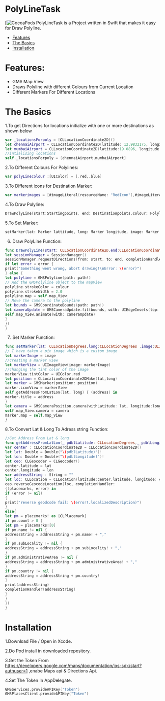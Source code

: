 PolyLineTask
============

[![CocoaPods](https://github.com/abhiroyal/PolyLineTask)
PolyLineTask is a Project written in Swift that makes it easy for Draw Polyline. 

- [Features](#features)
- [The Basics](#the-basics)
- [Installation](#installation)

# Features:
- GMS Map View
- Draws Polyline with different Colours from Current Location
- Different Markers For Different Locations

# The Basics

1.To get Directions for locations initialize with one or more  destinations   as shown below
```swift
var _locationsForpoly = [CLLocationCoordinate2D]()
let chennaiAirport = CLLocationCoordinate2D(latitude: 12.9832175, longitude:80.1649614)//ChennaiAirport
let mumbaiAirport = CLLocationCoordinate2D(latitude:19.0896, longitude:72.8656)//MumbaiAirport
//intialising locations
self._locationsForpoly = [chennaiAirport,mumbaiAirport]
```

2.To Different Colours For Polylines:
``` swift
var polyLinecolour :[UIColor] = [.red,.blue]
```

3.To Different icons for Destination Marker:
```swift
var markerimages = [#imageLiteral(resourceName: "RedIcon"),#imageLiteral(resourceName: "BlueIcon")]
```
4.To Draw Polyline:
```swift
DrawPolyLine(start:Startingpoints, end: Destinationpoints,colour: PolylineColour)
```
5.To Set Marker:
```swift
setMarker(lat: Marker lattitude, long: Marker longitude, image: Marker Image)
```
6. Draw PolyLine Function:

```swift
func DrawPolyLine(start: CLLocationCoordinate2D,end:CLLocationCoordinate2D ,colour: UIColor = .blue) {
let sessionManager = SessionManager()
sessionManager.requestDirections(from: start, to: end, completionHandler: { (path, error) in
if let error = error {
print("Something went wrong, abort drawing!\nError: \(error)")
} else {
let polyline = GMSPolyline(path: path!)
// Add the GMSPolyline object to the mapView
polyline.strokeColor = colour
polyline.strokeWidth = 2.0
polyline.map = self.map_View
// Move the camera to the polyline
let bounds = GMSCoordinateBounds(path: path!)
let cameraUpdate = GMSCameraUpdate.fit(bounds, with: UIEdgeInsets(top: 40, left: 15, bottom: 10, right: 15))
self.map_View.animate(with: cameraUpdate)
}
})
}
```


7. Set Marker Function:
```swift
func setMarker(lat: CLLocationDegrees,long:CLLocationDegrees ,image:UIImage) {
// I have taken a pin image which is a custom image
let markerImage = image
//creating a marker view
let markerView = UIImageView(image: markerImage)
//changing the tint color of the image
markerView.tintColor = UIColor.red
let position = CLLocationCoordinate2DMake(lat,long)
let marker = GMSMarker(position: position)
marker.iconView = markerView
self.getAddressFromLatLon(lat, long) { (address) in
marker.title = address
}
let camera = GMSCameraPosition.camera(withLatitude: lat, longitude:long, zoom: 6.0)
self.map_View.camera = camera
marker.map = self.map_View
}
```

8.To Convert Lat & Long To Adress string Function:
```swift
//Get Address From Lat & long
func getAddressFromLatLon(_ pdblLatitude: CLLocationDegrees,_ pdblLongitude: CLLocationDegrees,completionHandler: @escaping ((_ address: String?) -> Void)) {
var center : CLLocationCoordinate2D = CLLocationCoordinate2D()
let lat: Double = Double("\(pdblLatitude)")!
let lon: Double = Double("\(pdblLongitude)")!
let ceo: CLGeocoder = CLGeocoder()
center.latitude = lat
center.longitude = lon
var addressString : String = ""
let loc: CLLocation = CLLocation(latitude:center.latitude, longitude: center.longitude)
ceo.reverseGeocodeLocation(loc, completionHandler:
{(placemarks, error) in
if (error != nil)
{
print("reverse geodcode fail: \(error!.localizedDescription)")
}
else{
let pm = placemarks! as [CLPlacemark]
if pm.count > 0 {
let pm = placemarks![0]
if pm.name != nil {
addressString = addressString + pm.name! + ","
}
if pm.subLocality != nil {
addressString = addressString + pm.subLocality! + ","
}
if pm.administrativeArea != nil {
addressString = addressString + pm.administrativeArea! + ","
}
if pm.country != nil {
addressString = addressString + pm.country!
}
print(addressString)
completionHandler(addressString)
}
}
})
}
```
# Installation
1.Download File / Open in Xcode.

2.Do Pod install in downloaded repository.

3.Get the Token From https://developers.google.com/maps/documentation/ios-sdk/start?authuser=1 ,enabe Maps api & Directions Api.

4.Set The Token In AppDelegate.

```swift
GMSServices.provideAPIKey("Token")
GMSPlacesClient.provideAPIKey("Token")
```
